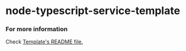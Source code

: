 # node-typescript-service-template

### For more information

Check [Template's README file.](TEMPLATE-README.md)
